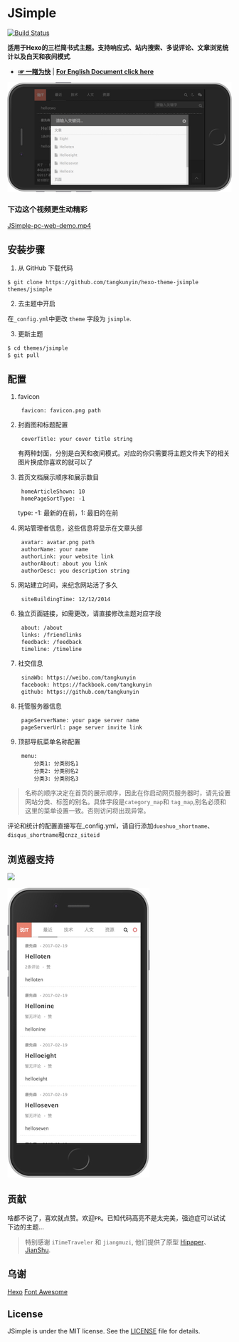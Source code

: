 # JSimple

[![Build Status](https://travis-ci.org/tangkunyin/hexo-theme-jsimple.svg?branch=master)](https://travis-ci.org/tangkunyin/hexo-theme-jsimple)


**适用于Hexo的三栏简书式主题。支持响应式、站内搜索、多说评论、文章浏览统计以及白天和夜间模式**.

- [**☞ 一睹为快**](https://shuoit.net) | [**For English Document click here**](https://github.com/tangkunyin/hexo-theme-jsimple/blob/master/README.md)

![JSimple-iPhone-Landscape-Night-Demo](/source/images/JSimple-iPhone-Landscape-Night-Demo.jpg)

### 下边这个视频更生动精彩

[JSimple-pc-web-demo.mp4](http://7xseox.com1.z0.glb.clouddn.com/shuoit.net-pc-demo.mp4)

<!--more-->

## 安装步骤

 1. 从 GitHub 下载代码

 ```shell
 $ git clone https://github.com/tangkunyin/hexo-theme-jsimple themes/jsimple
 ```
 2. 去主题中开启

 在`_config.yml`中更改 `theme` 字段为 `jsimple`.

 3. 更新主题

 ```shell
 $ cd themes/jsimple
 $ git pull
 ```


## 配置

1. favicon

		favicon: favicon.png path

2. 封面图和标题配置

		coverTitle: your cover title string
		
	有两种封面，分别是白天和夜间模式。对应的你只需要将主题文件夹下的相关图片换成你喜欢的就可以了

3. 首页文档展示顺序和展示数目

		homeArticleShown: 10
		homePageSortType: -1

	type: -1: 最新的在前，1: 最旧的在前

4. 网站管理者信息，这些信息将显示在文章头部

		avatar: avatar.png path
		authorName: your name
		authorLink: your website link
		authorAbout: about you link
		authorDesc: you description string

5. 网站建立时间，来纪念网站活了多久

		siteBuildingTime: 12/12/2014

6. 独立页面链接，如需更改，请直接修改主题对应字段

		about: /about
		links: /friendlinks
		feedback: /feedback
		timeline: /timeline

7. 社交信息

		sinaWb: https://weibo.com/tangkunyin
		facebook: https://fackbook.com/tangkunyin
		github: https://github.com/tangkunyin

8. 托管服务器信息

		pageServerName: your page server name
		pageServerUrl: page server invite link

9. 顶部导航菜单名称配置

		menu:
  			分类1: 分类别名1
   			分类2: 分类别名2
   			分类3: 分类别名3


> 名称的顺序决定在首页的展示顺序，因此在你启动网页服务器时，请先设置网站分类、标签的别名。具体字段是`category_map`和 `tag_map`,别名必须和这里的菜单设置一致。否则访问将出现异常。

  评论和统计的配置直接写在_config.yml，请自行添加`duoshuo_shortname`、`disqus_shortname`和`cnzz_siteid`

## 浏览器支持

![](https://raw.githubusercontent.com/iTimeTraveler/hexo-theme-hipaper/master/source/preview/browser-support.png?raw=true)

![JSimple-iPhone-Portrait-Day-Demo](/source/images/JSimple-iPhone-Portrait-Day-Demo.jpg)

## 贡献

啥都不说了，喜欢就点赞。欢迎`PR`。已知代码高亮不是太完美，强迫症可以试试下边的主题...

> 特别感谢 `iTimeTraveler` 和 `jiangmuzi`, 他们提供了原型 [Hipaper](https://github.com/iTimeTraveler/hexo-theme-hipaper)、 [JianShu](https://github.com/jiangmuzi/jianshu).


## 乌谢

[Hexo](https://hexo.io)
[Font Awesome](http://fontawesome.io)

## License

JSimple is under the MIT license. See the [LICENSE](https://github.com/tangkunyin/hexo-theme-jsimple/blob/master/LICENSE) file for details.
